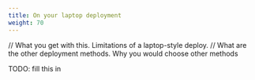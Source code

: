```yaml
---
title: On your laptop deployment
weight: 70
---
```


// What you get with this. Limitations of a laptop-style deploy.
// What are the other deployment methods. Why you would choose other methods

TODO: fill this in
